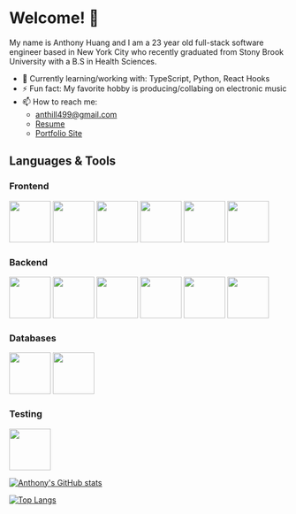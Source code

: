 # Welcome! 👋

My name is Anthony Huang and I am a 23 year old full-stack software engineer based in New York City who recently graduated from Stony Brook University with a B.S in Health Sciences. 

- 🔭 Currently learning/working with: TypeScript, Python, React Hooks
- ⚡ Fun fact: My favorite hobby is producing/collabing on electronic music
- 📫 How to reach me: 
  - anthill499@gmail.com
  - [Resume](https://docs.google.com/document/d/1V1s0ORb5fm8gu18XrvNT_qypCLwpR91vXl80GG7y8zM/edit?usp=sharing)
  - [Portfolio Site](https://www.anthonyhuang.dev/)
## Languages & Tools
### Frontend
<div display="flex" gap="15px">
  <img src="https://cdn.jsdelivr.net/gh/devicons/devicon/icons/html5/html5-original-wordmark.svg" width="75px"/>
  <img src="https://cdn.jsdelivr.net/gh/devicons/devicon/icons/css3/css3-original-wordmark.svg" width="75px"/>
  <img src="https://cdn.jsdelivr.net/gh/devicons/devicon/icons/react/react-original.svg" width="75px"/>
  <img src="https://cdn.jsdelivr.net/gh/devicons/devicon/icons/javascript/javascript-original.svg" width="75px"/>
  <img src="https://cdn.jsdelivr.net/gh/devicons/devicon/icons/typescript/typescript-original.svg" width="75px"/>
  <img src="https://cdn.jsdelivr.net/gh/devicons/devicon/icons/redux/redux-original.svg" width="75px"/>
<div>
  
### Backend
<div display="flex">
  <img src="https://cdn.jsdelivr.net/gh/devicons/devicon/icons/rails/rails-original-wordmark.svg" width="75px"/>
  <img src="https://cdn.jsdelivr.net/gh/devicons/devicon/icons/nodejs/nodejs-original-wordmark.svg" width="75px"/>
  <img src="https://cdn.jsdelivr.net/gh/devicons/devicon/icons/npm/npm-original-wordmark.svg" width="75px"/>
  <img src="https://cdn.jsdelivr.net/gh/devicons/devicon/icons/ruby/ruby-original.svg" width="75px"/>
  <img src="https://cdn.jsdelivr.net/gh/devicons/devicon/icons/express/express-original.svg" width="75px"/>
  <img src="https://cdn.jsdelivr.net/gh/devicons/devicon/icons/python/python-original.svg" width="75px"/>
<div>
  
### Databases
<div display="flex">
  <img src="https://cdn.jsdelivr.net/gh/devicons/devicon/icons/postgresql/postgresql-original.svg" width="75px"/>
  <img src="https://cdn.jsdelivr.net/gh/devicons/devicon/icons/mongodb/mongodb-original-wordmark.svg" width="75px"/>
<div>
  
### Testing
<div display="flex">
  <img src="https://cdn.jsdelivr.net/gh/devicons/devicon/icons/jest/jest-plain.svg" width="75px"/>
<div>
  
[![Anthony's GitHub stats](https://github-readme-stats.vercel.app/api?username=anthill499&border_radius=8px&text_color=931607&title_color=931607&bg_color=FFF8F7&border_color=FF6752&show_icons)](https://github.com/anthill499/github-readme-stats)

[![Top Langs](https://github-readme-stats.vercel.app/api/top-langs/?username=anthill499&layout=compact)](https://github.com/anthill499/github-readme-stats)



